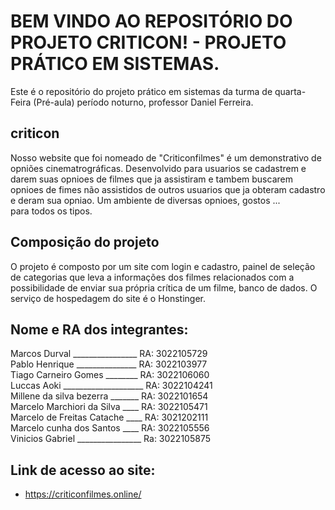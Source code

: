 # BEM VINDO AO REPOSITÓRIO DO PROJETO CRITICON! - PROJETO PRÁTICO EM SISTEMAS.
Este é o repositório do projeto prático em sistemas da turma de quarta-Feira (Pré-aula) período noturno, professor Daniel Ferreira. 

## criticon
Nosso website que foi nomeado de "Criticonfilmes" é um demonstrativo de opniões cinematrográficas.
Desenvolvido para usuarios se cadastrem e darem suas opnioes de filmes que ja assistiram e tambem buscarem opnioes de fimes não assistidos de outros usuarios que ja obteram cadastro e deram sua opniao.
Um ambiente de diversas opnioes, gostos ... para todos os tipos.

## Composição do projeto
O projeto é composto por um site com login e cadastro, painel de seleção de categorias que leva a informações dos filmes relacionados com a possibilidade de enviar sua própria crítica de um filme, banco de dados. 
O serviço de hospedagem do site é o Honstinger.

## Nome e RA dos integrantes:
Marcos Durval ________________ RA: 3022105729 <br>
Pablo Henrique _______________ RA: 3022103977 <br>
Tiago Carneiro Gomes ________ RA: 3022106060 <br>
Luccas Aoki ____________________ RA: 3022104241 <br>
Millene da silva bezerra _______ RA: 3022101654 <br>
Marcelo Marchiori da Silva ____ RA: 3022105471 <br>
Marcelo de Freitas Catache ____ RA: 3021202111 <br>
Marcelo cunha dos Santos ____ RA: 3022105556 <br>
Vinicios Gabriel ________________ Ra: 3022105875 <br>

## Link de acesso ao site:
- https://criticonfilmes.online/
 
